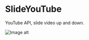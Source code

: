 # SlideYouTube
YouTube API, slide video up and down.

![Image alt](http://img-host.org.ua/images/youtube.gif)

